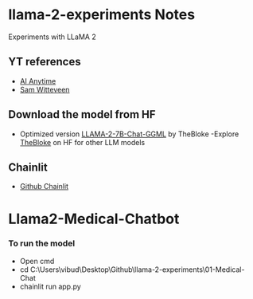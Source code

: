 # llama-2-experiments Notes
Experiments with LLaMA 2 

## YT references 
- [AI Anytime](https://www.youtube.com/watch?v=kXuHxI5ZcG0&list=PLLcUibM4B4Q-BlNabN83vE1qChQB5QxIl&index=14&ab_channel=AIAnytime)
- [Sam Witteveen](https://www.youtube.com/watch?v=cIRzwSXB4Rc&list=PLLcUibM4B4Q-BlNabN83vE1qChQB5QxIl&index=8&ab_channel=SamWitteveen)


## Download the model from HF
- Optimized version [LLAMA-2-7B-Chat-GGML](https://huggingface.co/TheBloke/Llama-2-7B-Chat-GGML/tree/main) by TheBloke
    -Explore [TheBloke](https://huggingface.co/TheBloke) on HF for other LLM models 

## Chainlit
- [Github Chainlit](https://github.com/Chainlit/chainlit)


# Llama2-Medical-Chatbot


### To run the model 
- Open cmd 
- cd C:\Users\vibud\Desktop\Github\llama-2-experiments\01-Medical-Chat
- chainlit run app.py 